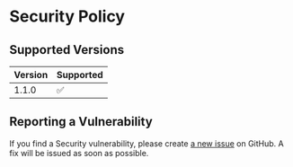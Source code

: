 # Security Policy

## Supported Versions

| Version | Supported          |
| ------- | ------------------ |
| 1.1.0   | :white_check_mark: |

## Reporting a Vulnerability

If you find a Security vulnerability, please create [a new issue](https://github.com/TheAcharya/MarkerData-Pagemaker/issues) on GitHub. A fix will be issued as soon as possible.
